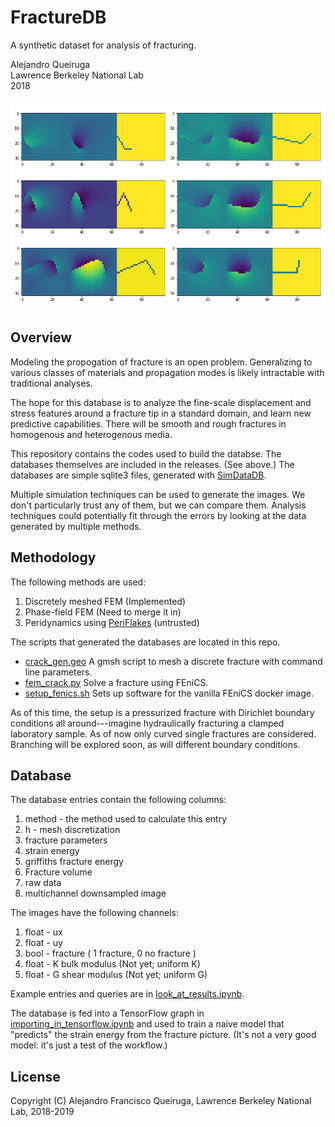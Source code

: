 # FractureDB

A synthetic dataset for analysis of fracturing.

Alejandro Queiruga  
Lawrence Berkeley National Lab  
2018

![fracture_pic.png](fracture_pic.png)

## Overview

Modeling the propogation of fracture is an open problem. Generalizing to various classes of materials and propagation modes is likely intractable with traditional analyses.

The hope for this database is to analyze the fine-scale displacement
and stress features around a fracture tip in a standard domain, and learn new
predictive capabilities.
There will be smooth and rough fractures in homogenous and heterogenous media.

This repository contains the codes used to build the databse.
The databases themselves are included in the releases. (See above.)
The databases are simple sqlite3 files, generated with [SimDataDB](https://github.com/afqueiruga/SimDataDB).

Multiple simulation techniques can be used to generate the images.
We don't particularly trust any of them, but we can compare them.
Analysis techniques could potentially fit through the errors by 
looking at the data generated by multiple methods.

## Methodology

The following methods are used:

1. Discretely meshed FEM (Implemented)
2. Phase-field FEM (Need to merge it in)
3. Peridynamics using [PeriFlakes](https://github.com/afqueiruga/PeriFlakes) (untrusted)

The scripts that generated the databases are located in this repo.

- [crack_gen.geo](crack_gen.geo) A gmsh script to mesh a discrete fracture with command line parameters.
- [fem_crack.py](fem_crack.py) Solve a fracture using FEniCS.
- [setup_fenics.sh](setup_fenics.sh) Sets up software for the vanilla FEniCS docker image.

As of this time, the setup is a pressurized fracture with Dirichlet boundary conditions all around---imagine hydraulically fracturing a clamped laboratory sample. As of now only curved single fractures are considered. Branching will be explored soon, as will different boundary conditions.

## Database

The database entries contain the following columns:

1. method - the method used to calculate this entry
2. h - mesh discretization
3. fracture parameters
4. strain energy
5. griffiths fracture energy
5. Fracture volume
6. raw data
7. multichannel downsampled image

The images have the following channels:

1. float - ux
2. float - uy
3. bool - fracture ( 1 fracture, 0 no fracture )
4. float - K bulk modulus (Not yet; uniform K)
5. float - G shear modulus (Not yet; uniform G)

Example entries and queries are in [look_at_results.ipynb](look_at_results.ipynb).

The database is fed into a TensorFlow graph in [importing_in_tensorflow.ipynb](importing_in_tensorflow.ipynb) and used to train a naive model that "predicts" the strain energy from the fracture picture. 
(It's not a very good model: it's just a test of the workflow.)

## License

Copyright (C) Alejandro Francisco Queiruga, Lawrence Berkeley National Lab, 2018-2019


